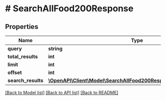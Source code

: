 # # SearchAllFood200Response

## Properties

Name | Type | Description | Notes
------------ | ------------- | ------------- | -------------
**query** | **string** |  |
**total_results** | **int** |  |
**limit** | **int** |  |
**offset** | **int** |  |
**search_results** | [**\OpenAPI\Client\Model\SearchAllFood200ResponseSearchResultsInner[]**](SearchAllFood200ResponseSearchResultsInner.md) |  |

[[Back to Model list]](../../README.md#models) [[Back to API list]](../../README.md#endpoints) [[Back to README]](../../README.md)
